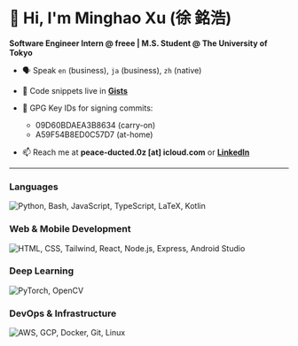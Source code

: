 # 👋 Hi, I'm Minghao Xu (徐 銘浩)

**Software Engineer Intern @ freee | M.S. Student @ The University of Tokyo**

- 🗣️ Speak `en` (business), `ja` (business), `zh` (native)

- 📜 Code snippets live in [**Gists**](https://gist.github.com/ming-hao-xu)

- 🔐 GPG Key IDs for signing commits:
  - 09D60BDAEA3B8634 (carry-on)
  - A59F54B8ED0C57D7 (at-home)

- 📫 Reach me at **peace-ducted.0z [at] icloud.com** or [**LinkedIn**](https://linkedin.com/in/ming-hao-xu)

---

### Languages
<picture>
  <source media="(prefers-color-scheme: dark)" srcset="https://skillicons.dev/icons?i=py%2Cbash%2Cjs%2Cts%2Clatex%2Ckotlin&theme=dark" />
  <source media="(prefers-color-scheme: light)" srcset="https://skillicons.dev/icons?i=py%2Cbash%2Cjs%2Cts%2Clatex%2Ckotlin&theme=light" />
  <img src="https://skillicons.dev/icons?i=py%2Cbash%2Cjs%2Cts%2Clatex%2Ckotlin&theme=light" alt="Python, Bash, JavaScript, TypeScript, LaTeX, Kotlin" />
</picture>

### Web & Mobile Development
<picture>
  <source media="(prefers-color-scheme: dark)" srcset="https://skillicons.dev/icons?i=html%2Ccss%2Ctailwind%2Creact%2Cnodejs%2Cexpress%2Candroidstudio&theme=dark" />
  <source media="(prefers-color-scheme: light)" srcset="https://skillicons.dev/icons?i=html%2Ccss%2Ctailwind%2Creact%2Cnodejs%2Cexpress%2Candroidstudio&theme=light" />
  <img src="https://skillicons.dev/icons?i=html%2Ccss%2Ctailwind%2Creact%2Cnodejs%2Cexpress%2Candroidstudio&theme=light" alt="HTML, CSS, Tailwind, React, Node.js, Express, Android Studio" />
</picture>

### Deep Learning
<picture>
  <source media="(prefers-color-scheme: dark)" srcset="https://skillicons.dev/icons?i=pytorch%2Copencv&theme=dark" />
  <source media="(prefers-color-scheme: light)" srcset="https://skillicons.dev/icons?i=pytorch%2Copencv&theme=light" />
  <img src="https://skillicons.dev/icons?i=pytorch%2Copencv&theme=light" alt="PyTorch, OpenCV" />
</picture>

### DevOps & Infrastructure
<picture>
  <source media="(prefers-color-scheme: dark)" srcset="https://skillicons.dev/icons?i=aws%2Cgcp%2Cdocker%2Cgit%2Clinux&theme=dark" />
  <source media="(prefers-color-scheme: light)" srcset="https://skillicons.dev/icons?i=aws%2Cgcp%2Cdocker%2Cgit%2Clinux&theme=light" />
  <img src="https://skillicons.dev/icons?i=aws%2Cgcp%2Cdocker%2Cgit%2Clinux&theme=light" alt="AWS, GCP, Docker, Git, Linux" />
</picture>
